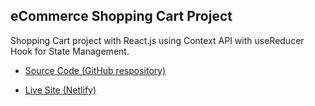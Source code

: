 ## eCommerce Shopping Cart Project

Shopping Cart project with React.js using Context API with useReducer Hook for State Management.

- [Source Code (GitHub respository)](https://github.com/facebook/create-react-app)

- [Live Site (Netlify)](https://react-ecommerce-shopping-cart-with-context-reducer-hooks.netlify.app/)
